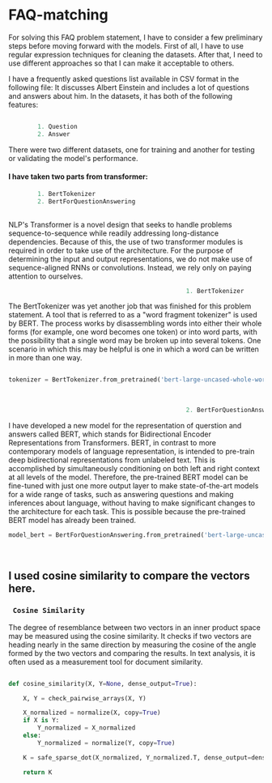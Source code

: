 # FAQ-matching

For solving this FAQ problem statement, I have to consider a few preliminary steps before moving forward with the models. First of all, I have to use regular expression techniques for cleaning the datasets. After that, I need to use different approaches so that I can make it acceptable to others.

I have a frequently asked questions list available in CSV format in the following file: It discusses Albert Einstein and includes a lot of questions and answers about him. In the datasets, it has both of the following features:


``` python

        1. Question
        2. Answer

```

There were two different datasets, one for training and another for testing or validating the model's performance.


<h4>I have taken two parts from transformer: </h4>

``` python
        1. BertTokenizer
        2. BertForQuestionAnswering
        
```

NLP's Transformer is a novel design that seeks to handle problems sequence-to-sequence while readily addressing long-distance dependencies. Because of this, the use of two transformer modules is required in order to take use of the architecture. For the purpose of determining the input and output representations, we do not make use of sequence-aligned RNNs or convolutions. Instead, we rely only on paying attention to ourselves.



``` python
                                                 1. BertTokenizer
```


The BertTokenizer was yet another job that was finished for this problem statement. A tool that is referred to as a "word fragment tokenizer" is used by BERT. The process works by disassembling words into either their whole forms (for example, one word becomes one token) or into word parts, with the possibility that a single word may be broken up into several tokens. One scenario in which this may be helpful is one in which a word can be written in more than one way.

``` python

tokenizer = BertTokenizer.from_pretrained('bert-large-uncased-whole-word-masking-finetuned-squad')

```
</br>

``` python
                                                 2. BertForQuestionAnswering
```

I have developed a new model for the representation of querstion and answers called BERT, which stands for Bidirectional Encoder Representations from Transformers. BERT, in contrast to more contemporary models of language representation, is intended to pre-train deep bidirectional representations from unlabeled text. This is accomplished by simultaneously conditioning on both left and right context at all levels of the model. Therefore, the pre-trained BERT model can be fine-tuned with just one more output layer to make state-of-the-art models for a wide range of tasks, such as answering questions and making inferences about language, without having to make significant changes to the architecture for each task. This is possible because the pre-trained BERT model has already been trained.

``` python
model_bert = BertForQuestionAnswering.from_pretrained('bert-large-uncased-whole-word-masking-finetuned-squad')

```
</br>

<h2>I used cosine similarity to compare the vectors here.</h2>
<h3><code> Cosine Similarity </code></h3>

The degree of resemblance between two vectors in an inner product space may be measured using the cosine similarity. It checks if two vectors are heading nearly in the same direction by measuring the cosine of the angle formed by the two vectors and comparing the results. In text analysis, it is often used as a measurement tool for document similarity.


``` python

def cosine_similarity(X, Y=None, dense_output=True):

    X, Y = check_pairwise_arrays(X, Y)

    X_normalized = normalize(X, copy=True)
    if X is Y:
        Y_normalized = X_normalized
    else:
        Y_normalized = normalize(Y, copy=True)

    K = safe_sparse_dot(X_normalized, Y_normalized.T, dense_output=dense_output)

    return K

```
